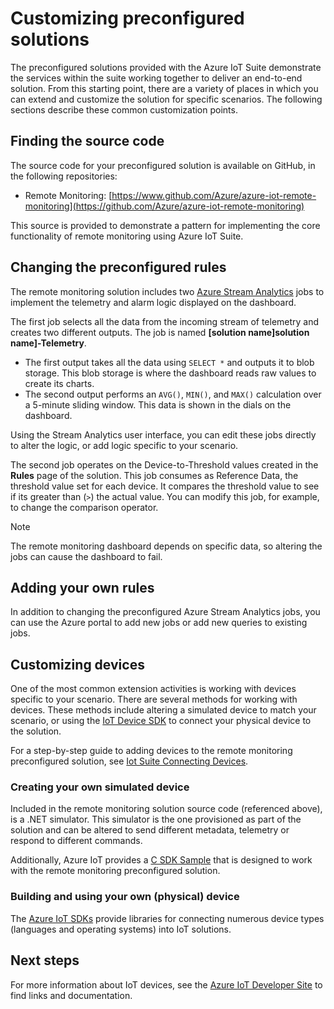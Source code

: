 <properties
    pageTitle="Customizing preconfigured solutions | Microsoft Azure"
    description="Provides guidance on how to customize the Azure IoT Suite preconfigured solutions."
    services=""
    suite="iot-suite"
    documentationCenter=".net"
    authors="stevehob"
    manager="timlt"
    editor=""/>

<tags
     ms.service="iot-suite"
     ms.devlang="dotnet"
     ms.topic="article"
     ms.tgt_pltfrm="na"
     ms.workload="na"
     ms.date="09/29/2015"
     ms.author="stevehob"/>

# Customizing preconfigured solutions
The preconfigured solutions provided with the Azure IoT Suite demonstrate the services within the suite working together to deliver an end-to-end solution. From this starting point, there are a variety of places in which you can extend and customize the solution for specific scenarios. The following sections describe these common customization points.

## Finding the source code
The source code for your preconfigured solution is available on GitHub, in the following repositories:

* Remote Monitoring: [https://www.github.com/Azure/azure-iot-remote-monitoring](https://github.com/Azure/azure-iot-remote-monitoring)

This source is provided to demonstrate a pattern for implementing the core functionality of remote monitoring using Azure IoT Suite.

## Changing the preconfigured rules
The remote monitoring solution includes two [Azure Stream Analytics](https://azure.microsoft.com/services/stream-analytics/) jobs to implement the telemetry and alarm logic displayed on the dashboard.

The first job selects all the data from the incoming stream of telemetry and creates two different outputs. The job is named **[solution name]solution name]-Telemetry**.

* The first output takes all the data using `SELECT *` and outputs it to blob storage. This blob storage is where the dashboard reads raw values to create its charts.
* The second output performs an `AVG()`, `MIN()`, and `MAX()` calculation over a 5-minute sliding window. This data is shown in the dials on the dashboard.

Using the Stream Analytics user interface, you can edit these jobs directly to alter the logic, or add logic specific to your scenario.

The second job operates on the Device-to-Threshold values created in the **Rules** page of the solution. This job consumes as Reference Data, the threshold value set for each device. It compares the threshold value to see if its greater than (`>`) the actual value. You can modify this job, for example, to change the comparison operator.

> [!NOTE]
> The remote monitoring dashboard depends on specific data, so altering the jobs can cause the dashboard to fail.
> 
> 
## Adding your own rules
In addition to changing the preconfigured Azure Stream Analytics jobs, you can use the Azure portal to add new jobs or add new queries to existing jobs.

## Customizing devices
One of the most common extension activities is working with devices specific to your scenario. There are several methods for working with devices. These methods include altering a simulated device to match your scenario, or using the [IoT Device SDK](https://azure.microsoft.com/documentation/articles/iot-hub-sdks-summary/) to connect your physical device to the solution.

For a step-by-step guide to adding devices to the remote monitoring preconfigured solution, see [Iot Suite Connecting Devices](iot-suite-connecting-devices.md).

### Creating your own simulated device
Included in the remote monitoring solution source code (referenced above), is a .NET simulator. This simulator is the one provisioned as part of the solution and can be altered to send different metadata, telemetry or respond to different commands.

Additionally, Azure IoT provides a [C SDK Sample](https://github.com/Azure/azure-iot-sdks/c/serializer/samples/remote_monitoring) that is designed to work with the remote monitoring preconfigured solution.

### Building and using your own (physical) device
The [Azure IoT SDKs](https://github.com/Azure/azure-iot-sdks) provide libraries for connecting numerous device types (languages and operating systems) into IoT solutions.

## Next steps
For more information about IoT devices, see the [Azure IoT Developer Site](https://azure.microsoft.com/develop/iot/) to find links and documentation.

[IoT Device SDK]: https://azure.microsoft.com/documentation/articles/iot-hub-sdks-summary/
